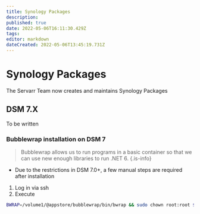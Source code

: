 ```yaml
---
title: Synology Packages
description: 
published: true
date: 2022-05-06T16:11:30.429Z
tags: 
editor: markdown
dateCreated: 2022-05-06T13:45:19.731Z
---
```


# Synology Packages

The Servarr Team now creates and maintains Synology Packages

## DSM 7.X

To be written

### Bubblewrap installation on DSM 7

> Bubblewrap allows us to run programs in a basic container so that we can use new enough libraries to run .NET 6.
{.is-info}

- Due to the restrictions in DSM 7.0+, a few manual steps are required after installation

1. Log in via ssh
1. Execute 
```bash
BWRAP=/volume1/@appstore/bubblewrap/bin/bwrap && sudo chown root:root $BWRAP && sudo chmod u+s $BWRAP
```